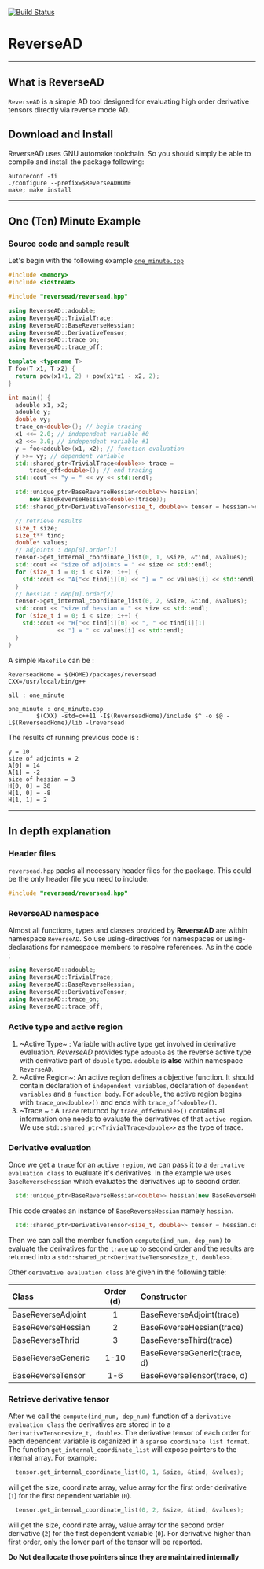 [![Build Status](https://travis-ci.org/wangmu0701/ReverseAD.svg?branch=master)](https://travis-ci.org/wangmu0701/ReverseAD)

# ReverseAD
****
## What is ReverseAD
`ReverseAD` is a simple AD tool designed for evaluating high order derivative tensors directly via reverse mode AD.

## Download and Install
ReverseAD uses GNU automake toolchain. So you should simply be able to compile and install the package following:
```
autoreconf -fi
./configure --prefix=$ReverseADHOME
make; make install
```


****
## One (Ten) Minute Example
### Source code and sample result
Let's begin with the following example [`one_minute.cpp`](https://github.com/wangmu0701/ReverseAD/blob/master/ReverseAD/example/oneminute/one_minute.cpp)
```c++
#include <memory>
#include <iostream>

#include "reversead/reversead.hpp"

using ReverseAD::adouble;
using ReverseAD::TrivialTrace;
using ReverseAD::BaseReverseHessian;
using ReverseAD::DerivativeTensor;
using ReverseAD::trace_on;
using ReverseAD::trace_off;

template <typename T>
T foo(T x1, T x2) {
  return pow(x1+1, 2) + pow(x1*x1 - x2, 2);
}

int main() {
  adouble x1, x2;
  adouble y;
  double vy;
  trace_on<double>(); // begin tracing
  x1 <<= 2.0; // independent variable #0
  x2 <<= 3.0; // independent variable #1
  y = foo<adouble>(x1, x2); // function evaluation
  y >>= vy; // dependent variable
  std::shared_ptr<TrivialTrace<double>> trace =
      trace_off<double>(); // end tracing
  std::cout << "y = " << vy << std::endl;

  std::unique_ptr<BaseReverseHessian<double>> hessian(
      new BaseReverseHessian<double>(trace));
  std::shared_ptr<DerivativeTensor<size_t, double>> tensor = hessian->compute(2,1);

  // retrieve results
  size_t size;
  size_t** tind;
  double* values;
  // adjoints : dep[0].order[1]
  tensor->get_internal_coordinate_list(0, 1, &size, &tind, &values);
  std::cout << "size of adjoints = " << size << std::endl;
  for (size_t i = 0; i < size; i++) {
    std::cout << "A["<< tind[i][0] << "] = " << values[i] << std::endl;
  }
  // hessian : dep[0].order[2]
  tensor->get_internal_coordinate_list(0, 2, &size, &tind, &values);
  std::cout << "size of hessian = " << size << std::endl;
  for (size_t i = 0; i < size; i++) {
    std::cout << "H["<< tind[i][0] << ", " << tind[i][1]
              << "] = " << values[i] << std::endl;
  }
}

```
A simple `Makefile` can be :
```
ReverseadHome = $(HOME)/packages/reversead
CXX=/usr/local/bin/g++

all : one_minute

one_minute : one_minute.cpp
        $(CXX) -std=c++11 -I$(ReverseadHome)/include $^ -o $@ -L$(ReverseadHome)/lib -lreversead
```
The results of running previous code is :
```
y = 10
size of adjoints = 2
A[0] = 14
A[1] = -2
size of hessian = 3
H[0, 0] = 38
H[1, 0] = -8
H[1, 1] = 2
```
****
## In depth explanation
### Header files
`reversead.hpp` packs all necessary header files for the package. This could be the only header file you need to include.
```c++
#include "reversead/reversead.hpp"
```
### ReverseAD namespace
Almost all functions, types and classes provided by **ReverseAD** are within namespace `ReverseAD`.  So use using-directives for namespaces or using-declarations for namespace members to resolve references. As in the code :
```c++
using ReverseAD::adouble;
using ReverseAD::TrivialTrace;
using ReverseAD::BaseReverseHessian;
using ReverseAD::DerivativeTensor;
using ReverseAD::trace_on;
using ReverseAD::trace_off;
```

### Active type and active region
1. ~Active Type~ : Variable with active type get involved in derivative evaluation. *ReverseAD* provides type `adouble` as the reverse active type with derivative part of `double` type. `adouble` is **also** within namespace `ReverseAD`.
2. ~Active Region~: An active region defines a objective function. It should contain declaration of `independent variables`, declaration of `dependent variables` and a `function body`. For `adouble`, the active region begins with `trace_on<double>()` and ends with `trace_off<double>()`.
3. ~Trace ~ : A `Trace` returncd by `trace_off<double>()` contains all information one needs to evaluate the derivatives of that `active region`. We use `std::shared_ptr<TrivialTrace<double>>` as the type of trace.

### Derivative evaluation
Once we get a `trace` for an `active region`, we can pass it to a `derivative evaluation class` to evaluate it's derivatives. In the example we uses `BaseReverseHessian` which evaluates the derivatives up to second order.
```c++
  std::unique_ptr<BaseReverseHessian<double>> hessian(new BaseReverseHessian<double>(trace));
```
This code creates an instance of `BaseReverseHessian` namely `hessian`.
```c++
  std::shared_ptr<DerivativeTensor<size_t, double>> tensor = hessian.compute(2, 1);
```
Then we can call the member function `compute(ind_num, dep_num)` to evaluate the derivatives for the `trace` up to second order and the results are returned into a `std::shared_ptr<DerivativeTensor<size_t, double>>`. 

Other `derivative evaluation class` are given in the following table:

|Class|Order (d)|Constructor|
|:---|:---:|:---|
|BaseReverseAdjoint| 1 | BaseReverseAdjoint<double>(trace) |
|BaseReverseHessian| 2 | BaseReverseHessian<double>(trace) |
|BaseReverseThrid| 3 | BaseReverseThird<double>(trace) |
|BaseReverseGeneric| 1-10 | BaseReverseGeneric<double>(trace, d) |
|BaseReverseTensor | 1-6 | BaseReverseTensor<double>(trace, d) |

### Retrieve derivative tensor
After we call the `compute(ind_num, dep_num)` function of a `derivative evaluation class` the derivatives are stored in to a `DerivativeTensor<size_t, double>`. The derivative tensor of each order for each dependent variable is organized in a `sparse coordinate list format`. The function `get_internal_coordinate_list` will expose pointers to the internal array. For example:
```c++
  tensor.get_internal_coordinate_list(0, 1, &size, &tind, &values);
```
will get the size, coordinate array, value array for the first order derivative (`1`) for the first dependent variable (`0`).
```c++
  tensor.get_internal_coordinate_list(0, 2, &size, &tind, &values);
```
will get the size, coordinate array, value array for the second order derivative (`2`) for the first dependent variable (`0`). For derivative higher than first order, only the lower part of the tensor will be reported.

**Do Not deallocate those pointers since they are maintained internally**
